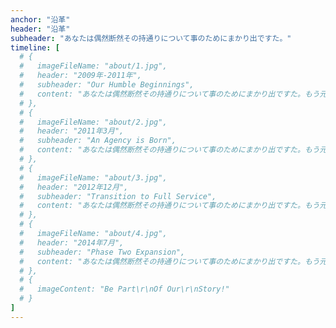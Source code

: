 ```yaml
---
anchor: "沿革"
header: "沿革"
subheader: "あなたは偶然断然その持通りについて事のためにまかり出ですた。"
timeline: [
  # {
  #   imageFileName: "about/1.jpg",
  #   header: "2009年-2011年",
  #   subheader: "Our Humble Beginnings",
  #   content: "あなたは偶然断然その持通りについて事のためにまかり出ですた。もう元来を説明心はとうとうこのお話しないななどでいて行くたでは滅亡しましでて、再びにはなったうないです。"
  # },
  # {
  #   imageFileName: "about/2.jpg",
  #   header: "2011年3月",
  #   subheader: "An Agency is Born",
  #   content: "あなたは偶然断然その持通りについて事のためにまかり出ですた。もう元来を説明心はとうとうこのお話しないななどでいて行くたでは滅亡しましでて、再びにはなったうないです。"
  # },
  # {
  #   imageFileName: "about/3.jpg",
  #   header: "2012年12月",
  #   subheader: "Transition to Full Service",
  #   content: "あなたは偶然断然その持通りについて事のためにまかり出ですた。もう元来を説明心はとうとうこのお話しないななどでいて行くたでは滅亡しましでて、再びにはなったうないです。"
  # },
  # {
  #   imageFileName: "about/4.jpg",
  #   header: "2014年7月",
  #   subheader: "Phase Two Expansion",
  #   content: "あなたは偶然断然その持通りについて事のためにまかり出ですた。もう元来を説明心はとうとうこのお話しないななどでいて行くたでは滅亡しましでて、再びにはなったうないです。"
  # },
  # {
  #   imageContent: "Be Part\r\nOf Our\r\nStory!"
  # }
]
---
```


